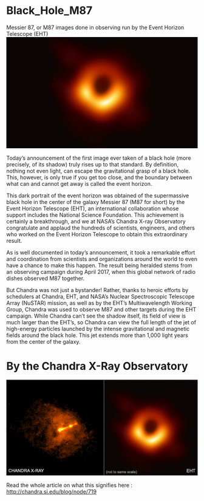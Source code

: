 # Black_Hole_M87
Messier 87, or M87 images done in observing run by the Event Horizon Telescope (EHT)
![Alt text](https://raw.githubusercontent.com/himanshuxd/Black_Hole_M87/master/20190410-78m-800x466.png "M87")

Today’s announcement of the first image ever taken of a black hole (more precisely, of its shadow) truly rises up to that standard. By definition, nothing not even light, can escape the gravitational grasp of a black hole. This, however, is only true if you get too close, and the boundary between what can and cannot get away is called the event horizon.

This dark portrait of the event horizon was obtained of the supermassive black hole in the center of the galaxy Messier 87 (M87 for short) by the Event Horizon Telescope (EHT), an international collaboration whose support includes the National Science Foundation. This achievement is certainly a breakthrough, and we at NASA’s Chandra X-ray Observatory congratulate and applaud the hundreds of scientists, engineers, and others who worked on the Event Horizon Telescope to obtain this extraordinary result.

As is well documented in today’s announcement, it took a remarkable effort and coordination from scientists and organizations around the world to even have a chance to make this happen. The result being heralded stems from an observing campaign during April 2017, when this global network of radio dishes observed M87 together.

But Chandra was not just a bystander! Rather, thanks to heroic efforts by schedulers at Chandra, EHT, and NASA’s Nuclear Spectroscopic Telescope Array (NuSTAR) mission, as well as by the EHT’s Multiwavelength Working Group, Chandra was used to observe M87 and other targets during the EHT campaign. While Chandra can’t see the shadow itself, its field of view is much larger than the EHT’s, so Chandra can view the full length of the jet of high-energy particles launched by the intense gravitational and magnetic fields around the black hole. This jet extends more than 1,000 light years from the center of the galaxy.

# By the Chandra X-Ray Observatory

![Alt text](https://raw.githubusercontent.com/himanshuxd/Black_Hole_M87/master/chandra-eht-525.jpg "M87 side-by-side")

Read the whole article on what this signifies here : http://chandra.si.edu/blog/node/719
